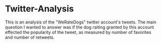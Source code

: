 # Twitter-Analysis
This is an analysis of the "WeRateDogs" twitter account's tweets. The main question I wanted to answer was if the dog raiting granted by this account effected the popularity of the tweet, as measured by number of favorites and number of retweets.
